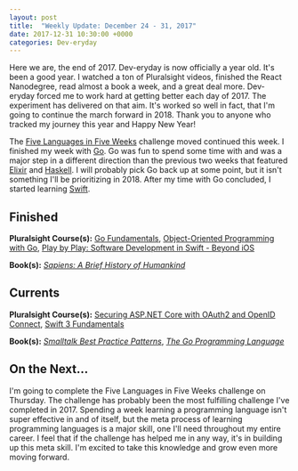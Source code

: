 ```yaml
---
layout: post
title:  "Weekly Update: December 24 - 31, 2017"
date: 2017-12-31 10:30:00 +0000
categories: Dev-eryday
---
```

Here we are, the end of 2017. Dev-eryday is now officially a year old. It's been a good year. I watched a ton of Pluralsight videos, finished the React Nanodegree, read almost a book a week, and a great deal more. Dev-eryday forced me to work hard at getting better each day of 2017. The experiment has delivered on that aim. It's worked so well in fact, that I'm going to continue the march forward in 2018. Thank you to anyone who tracked my journey this year and Happy New Year! 

The [Five Languages in Five Weeks][fnf] challenge moved continued this week. I finished my week with [Go][g]. Go was fun to spend some time with and was a major step in a different direction than the previous two weeks that featured [Elixir][ex] and [Haskell][hs]. I will probably pick Go back up at some point, but it isn't something I'll be prioritizing in 2018. After my time with Go concluded, I started learning [Swift][swi]. 

Finished
--------

**Pluralsight Course(s):** [Go Fundamentals][gof], [Object-Oriented Programming with Go][oogo], [Play by Play: Software Development in Swift - Beyond iOS][pbp]

**Book(s):** *[Sapiens: A Brief History of Humankind][sap]*

Currents
--------
**Pluralsight Course(s):**  [Securing ASP.NET Core with OAuth2 and OpenID Connect][secure], [Swift 3 Fundamentals][sf]

**Book(s):** *[Smalltalk Best Practice Patterns][sbp]*, *[The Go Programming Language][tgp]*

On the Next...
--------
I'm going to complete the Five Languages in Five Weeks challenge on Thursday. The challenge has probably been the most fulfilling challenge I've completed in 2017. Spending a week learning a programming language isn't super effective in and of itself, but the meta process of learning programming languages is a major skill, one I'll need throughout my entire career. I feel that if the challenge has helped me in any way, it's in building up this meta skill. I'm excited to take this knowledge and grow even more moving forward.

[hs]: https://www.haskell.org/
[g]: https://golang.org/
[tls]: https://www.amazon.com/Little-Schemer-Daniel-P-Friedman/dp/0262560992/
[core]: https://app.pluralsight.com/library/courses/aspdotnetcore-implementing-securing-api/table-of-contents
[sbp]: https://www.amazon.com/Smalltalk-Best-Practice-Patterns-Kent/dp/013476904X
[secure]: https://app.pluralsight.com/library/courses/asp-dotnet-core-oauth2-openid-connect-securing/table-of-contents
[core2]: https://app.pluralsight.com/library/courses/asp-dot-net-core-oauth/table-of-contents
[fnf]: https://dev-eryday.com/challenge/2017/11/30/Five-Languages-in-Five-Weeks.html
[ts]: https://www.typescriptlang.org/
[ex]: http://elixir-lang.github.io/
[ps]: https://app.pluralsight.com/library/courses/play-by-play-problem-solving-developer-world/table-of-contents
[expl]: https://app.pluralsight.com/library/courses/elixir-getting-started/table-of-contents
[pe]: https://pragprog.com/book/elixir13/programming-elixir-1-3
[eia]: https://www.manning.com/books/elixir-in-action
[tsw]: https://www.amazon.com/Startup-Way-Companies-Entrepreneurial-Management/dp/1101903201
[exend]: https://dev-eryday.com/challenge/2017/12/14/Five-in-Five-Week-Two-Elixir-Review.html
[hsstart]: https://dev-eryday.com/challenge/2017/12/15/Week-Three-Haskell.html
[hf]: https://app.pluralsight.com/library/courses/haskell-fundamentals-part1/table-of-contents
[lh]: http://learnyouahaskell.com/chapters
[fen]: https://www.amazon.com/Surely-Youre-Joking-Mr-Feynman-ebook/dp/B003V1WXKU/
[gof]: https://app.pluralsight.com/library/courses/go-fundamentals/table-of-contents
[sap]: https://www.amazon.com/Sapiens-Humankind-Yuval-Noah-Harari-ebook/dp/B00ICN066A/
[oogo]: https://app.pluralsight.com/library/courses/go-object-oriented-programming/table-of-contents
[tgp]: https://www.amazon.com/Programming-Language-Addison-Wesley-Professional-Computing/dp/0134190440/
[swi]: https://swift.org/
[kl]: https://kotlinlang.org/
[pbp]: https://app.pluralsight.com/library/courses/play-by-play-software-development-swift-ios/table-of-contents
[sf]: https://app.pluralsight.com/library/courses/swift3-fundamentals/table-of-contents